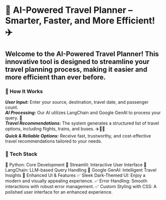 # ****🚀 AI-Powered Travel Planner – Smarter, Faster, and More Efficient! ✈️****

## Welcome to the AI-Powered Travel Planner! This innovative tool is designed to streamline your travel planning process, making it easier and more efficient than ever before.

### 🔹 How It Works<br/>
__*User Input:*__ Enter your source, destination, travel date, and passenger count.<br/>
__*AI Processing:*__ Our AI utilizes LangChain and Google GenAI to process your query. 🤖<br/>
__*Travel Recommendations:*__ The system generates a structured list of travel options, including flights, trains, and buses. ✈️🚆🚌<br/>
__*Quick & Reliable Options:*__ Receive fast, trustworthy, and cost-effective travel recommendations tailored to your needs.<br/>


### 🔧 Tech Stack
🚀 Python: Core Development
🎨 Streamlit: Interactive User Interface
🧠 LangChain: LLM-based Query Handling
🤖 Google GenAI: Intelligent Travel Insights
🎨 Enhanced UI & Features
✅ Sleek Dark-Themed UI: Enjoy a modern and visually appealing experience.
✅ Error Handling: Smooth interactions with robust error management.
✅ Custom Styling with CSS: A polished user interface for an enhanced experience.
